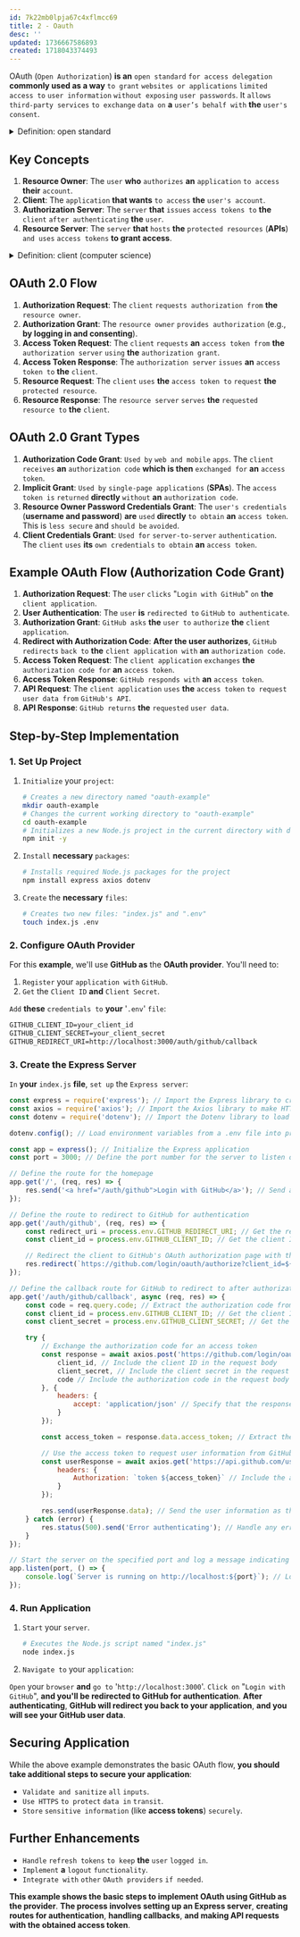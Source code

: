 ```yaml
---
id: 7k22mb0lpja67c4xflmcc69
title: 2 - Oauth
desc: ''
updated: 1736667586893
created: 1718043374493
---
```


OAuth (`Open Authorization`) **is an** `open standard` `for access delegation` **commonly used as a way** `to grant` `websites or applications` `limited access to` `user information` `without exposing` `user passwords`. It `allows` `third-party services` `to exchange` `data on` **a** `user’s behalf with` **the** `user's consent`.



<!-- start of 'open standard' section -->
<details>
    <summary>Definition: open standard</summary>

#
An open standard **is a** `set of` `rules or guidelines` **that** `anyone` `can access and use` `for free`. **These standards help** `ensure` **that** `different` `systems and devices` **can** `work together` `easily`.

---
</details>
<!-- end of 'open standard' section -->



## Key Concepts

1. **Resource Owner**: The `user` **who** `authorizes` **an** `application` `to access` **their** `account`.
2. **Client**: The `application` **that wants** `to access` **the** `user's account`.
3. **Authorization Server**: The `server` **that** `issues` `access tokens to` **the** `client` `after authenticating` **the** `user`.
4. **Resource Server**: The `server` **that** `hosts` **the** `protected resources` (**APIs**) `and uses` `access tokens` **to grant access**.



<!-- start of 'client' section -->
<details>
    <summary>Definition: client (computer science)</summary>

#
A client **is a** `device or program` **that** `requests` `services or resources from` **a** `server in` **a** `network`. For example, **a web browser is a client that requests web pages from web servers**.

---
</details>
<!-- end of 'client' section -->



## OAuth 2.0 Flow

1. **Authorization Request**: The `client` `requests authorization from` **the** `resource owner`.
2. **Authorization Grant**: The `resource owner` `provides authorization` (e.g., **by logging in and consenting**).
3. **Access Token Request**: The `client` `requests` **an** `access token from` **the** `authorization server` `using` **the** `authorization grant`.
4. **Access Token Response**: The `authorization server` `issues` **an** `access token to` **the** `client`.
5. **Resource Request**: The `client` `uses` **the** `access token to` `request` **the** `protected resource`.
6. **Resource Response**: The `resource server` `serves` **the** `requested resource to` **the** `client`.

## OAuth 2.0 Grant Types

1. **Authorization Code Grant**: `Used by` `web and mobile` `apps`. The `client` `receives` **an** `authorization code` **which is then** `exchanged for` **an** `access token`.
2. **Implicit Grant**: `Used by` `single-page applications` (**SPAs**). The `access token is` `returned` **directly** `without` **an** `authorization code`.
3. **Resource Owner Password Credentials Grant**: The `user's credentials` (**username and password**) **are** `used` **directly** `to obtain` **an** `access token`. This is `less secure` and `should be` `avoided`.
4. **Client Credentials Grant**: `Used for` `server-to-server` `authentication`. The `client` `uses` **its** `own credentials` `to obtain` **an** `access token`.

## Example OAuth Flow (Authorization Code Grant)

1. **Authorization Request**: The `user` `clicks` "`Login with GitHub`" `on` **the** `client application`.
2. **User Authentication**: The `user` **is** `redirected to` `GitHub` `to authenticate`.
3. **Authorization Grant**: `GitHub asks` **the** `user to` `authorize` **the** `client application`.
4. **Redirect with Authorization Code**: **After the user authorizes**, `GitHub redirects` `back to` **the** `client application with` **an** `authorization code`.
5. **Access Token Request**: The `client application` `exchanges` **the** `authorization code for` **an** `access token`.
6. **Access Token Response**: `GitHub responds with` **an** `access token`.
7. **API Request**: The `client application` `uses` **the** `access token` `to request` `user data from` `GitHub's API`.
8. **API Response**: `GitHub returns` **the** `requested` `user data`.

## Step-by-Step Implementation

### 1. Set Up Project

1. `Initialize` your `project`:

    ```bash
    # Creates a new directory named "oauth-example"
    mkdir oauth-example
    # Changes the current working directory to "oauth-example"
    cd oauth-example
    # Initializes a new Node.js project in the current directory with default settings (-y flag skips the initialization prompts)
    npm init -y
    ```

2. `Install` **necessary** `packages`:

    ```bash
    # Installs required Node.js packages for the project
    npm install express axios dotenv
    ```

3. `Create` the **necessary** `files`:

    ```bash
    # Creates two new files: "index.js" and ".env"
    touch index.js .env
    ```

### 2. Configure OAuth Provider

For this **example**, we'll use **GitHub as** the **OAuth provider**. You'll need to:

1. `Register` your `application with` `GitHub`.
2. `Get` the `Client ID` **and** `Client Secret`.

`Add` **these** `credentials to` **your** '`.env`' `file`:

```markdown
GITHUB_CLIENT_ID=your_client_id
GITHUB_CLIENT_SECRET=your_client_secret
GITHUB_REDIRECT_URI=http://localhost:3000/auth/github/callback
```

### 3. Create the Express Server

`In` **your** `index.js` **file**, `set up` the `Express server`:

```js
const express = require('express'); // Import the Express library to create a web server
const axios = require('axios'); // Import the Axios library to make HTTP requests
const dotenv = require('dotenv'); // Import the Dotenv library to load environment variables

dotenv.config(); // Load environment variables from a .env file into process.env

const app = express(); // Initialize the Express application
const port = 3000; // Define the port number for the server to listen on

// Define the route for the homepage
app.get('/', (req, res) => {
    res.send('<a href="/auth/github">Login with GitHub</a>'); // Send an HTML link to the client to start the GitHub OAuth flow
});

// Define the route to redirect to GitHub for authentication
app.get('/auth/github', (req, res) => {
    const redirect_uri = process.env.GITHUB_REDIRECT_URI; // Get the redirect URI from environment variables
    const client_id = process.env.GITHUB_CLIENT_ID; // Get the client ID from environment variables

    // Redirect the client to GitHub's OAuth authorization page with the client ID and redirect URI
    res.redirect(`https://github.com/login/oauth/authorize?client_id=${client_id}&redirect_uri=${redirect_uri}`);
});

// Define the callback route for GitHub to redirect to after authorization
app.get('/auth/github/callback', async (req, res) => {
    const code = req.query.code; // Extract the authorization code from the query parameters
    const client_id = process.env.GITHUB_CLIENT_ID; // Get the client ID from environment variables
    const client_secret = process.env.GITHUB_CLIENT_SECRET; // Get the client secret from environment variables

    try {
        // Exchange the authorization code for an access token
        const response = await axios.post('https://github.com/login/oauth/access_token', {
            client_id, // Include the client ID in the request body
            client_secret, // Include the client secret in the request body
            code // Include the authorization code in the request body
        }, {
            headers: {
                accept: 'application/json' // Specify that the response should be in JSON format
            }
        });

        const access_token = response.data.access_token; // Extract the access token from the response data

        // Use the access token to request user information from GitHub
        const userResponse = await axios.get('https://api.github.com/user', {
            headers: {
                Authorization: `token ${access_token}` // Include the access token in the Authorization header
            }
        });

        res.send(userResponse.data); // Send the user information as the response
    } catch (error) {
        res.status(500).send('Error authenticating'); // Handle any errors by sending a 500 status code and an error message
    }
});

// Start the server on the specified port and log a message indicating the server is running
app.listen(port, () => {
    console.log(`Server is running on http://localhost:${port}`); // Log the server URL
});
```

### 4. Run Application

1. `Start` your `server`.

    ```bash
    # Executes the Node.js script named "index.js"
    node index.js
    ```

2. `Navigate to` your `application`:

`Open` your `browser` **and** `go to` '`http://localhost:3000`'. `Click on` "`Login with GitHub`", **and you'll be redirected to GitHub for authentication**. **After authenticating**, **GitHub will redirect you back to your application**, **and you will see your GitHub user data**.

## Securing Application 

While the above example demonstrates the basic OAuth flow, **you should take additional steps to secure your application**:

- `Validate and sanitize` `all` `inputs`.
- `Use HTTPS` `to protect` `data in` `transit`.
- `Store` `sensitive information` (like **access tokens**) `securely`.

## Further Enhancements

- `Handle` `refresh tokens` `to keep` **the** `user` `logged in`.
- `Implement` **a** `logout` `functionality`.
- `Integrate with` `other` `OAuth providers` `if needed`.

**This example shows the basic steps to implement OAuth using GitHub as the provider**. **The process involves setting up an Express server**, **creating routes for authentication**, **handling callbacks**, **and making API requests with the obtained access token**.
